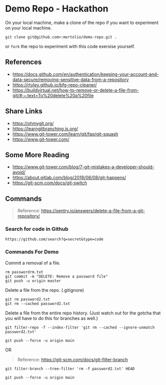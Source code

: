 # Demo Repo - Hackathon

On your local machine, make a clone of the repo if you want to experiment on your local machine.

```
git clone git@github.com>:mortolio/demo-repo.git .
```

or `fork` the repo to experiment with this code exersise yourself.

## References

- <https://docs.github.com/en/authentication/keeping-your-account-and-data-secure/removing-sensitive-data-from-a-repository>
- <https://rtyley.github.io/bfg-repo-cleaner/>
- <https://buildvirtual.net/how-to-remove-or-delete-a-file-from-git/#:~:text=To%20delete%20a%20file>

## Share Links

- <https://ohmygit.org/>
- <https://learngitbranching.js.org/>
- <https://www.git-tower.com/learn/git/faq/git-squash>
- <https://www.git-tower.com/>

## Some More Reading

- <https://www.git-tower.com/blog/7-git-mistakes-a-developer-should-avoid/>
- <https://about.gitlab.com/blog/2018/08/08/git-happens/>
- <https://git-scm.com/docs/git-switch>

## Commands

>Reference: <https://sentry.io/answers/delete-a-file-from-a-git-repository/>

### Search for code in Github

```
https://github.com/search?q=secret&type=code
```

### Commands For Demo

Commit a removal of a file.

```
rm passwordrm.txt
git commit -m "DELETE: Remove a password file"
git push -u origin master
```

Delete a file from the repo. (.gitignore)

```
git rm password2.txt
git rm --cached password2.txt
```

Delete a file from the entire repo history. (Just watch out for the gotcha that you will have to do this for branches as well.)

```
git filter-repo -f --index-filter 'git rm --cached --ignore-unmatch password2.txt'

git push --force -u origin main
```

OR

> Reference: <https://git-scm.com/docs/git-filter-branch>

```
git filter-branch --tree-filter 'rm -f password2.txt' HEAD

git push --force -u origin main
```
